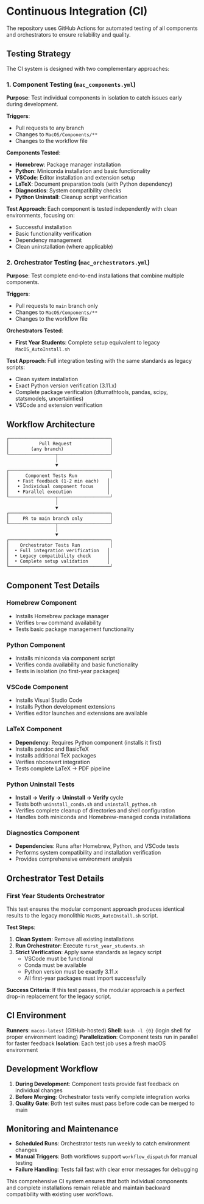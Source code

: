 # Continuous Integration (CI)

The repository uses GitHub Actions for automated testing of all components and orchestrators to ensure reliability and quality.

## Testing Strategy

The CI system is designed with two complementary approaches:

### 1. Component Testing (`mac_components.yml`)

**Purpose**: Test individual components in isolation to catch issues early during development.

**Triggers**:
- Pull requests to any branch
- Changes to `MacOS/Components/**` 
- Changes to the workflow file

**Components Tested**:
- **Homebrew**: Package manager installation
- **Python**: Miniconda installation and basic functionality
- **VSCode**: Editor installation and extension setup
- **LaTeX**: Document preparation tools (with Python dependency)
- **Diagnostics**: System compatibility checks
- **Python Uninstall**: Cleanup script verification

**Test Approach**: Each component is tested independently with clean environments, focusing on:
- Successful installation
- Basic functionality verification  
- Dependency management
- Clean uninstallation (where applicable)

### 2. Orchestrator Testing (`mac_orchestrators.yml`)

**Purpose**: Test complete end-to-end installations that combine multiple components.

**Triggers**:
- Pull requests to `main` branch only
- Changes to `MacOS/Components/**`
- Changes to the workflow file

**Orchestrators Tested**:
- **First Year Students**: Complete setup equivalent to legacy `MacOS_AutoInstall.sh`

**Test Approach**: Full integration testing with the same standards as legacy scripts:
- Clean system installation
- Exact Python version verification (3.11.x)
- Complete package verification (dtumathtools, pandas, scipy, statsmodels, uncertainties)
- VSCode and extension verification

## Workflow Architecture

```
┌─────────────────────────────────────┐
│           Pull Request              │
│        (any branch)                 │
└─────────────────┬───────────────────┘
                  │
                  ▼
┌─────────────────────────────────────┐
│      Component Tests Run            │
│   • Fast feedback (1-2 min each)   │
│   • Individual component focus     │
│   • Parallel execution             │
└─────────────────┬───────────────────┘
                  │
                  ▼
┌─────────────────────────────────────┐
│     PR to main branch only          │
└─────────────────┬───────────────────┘
                  │
                  ▼
┌─────────────────────────────────────┐
│    Orchestrator Tests Run           │
│  • Full integration verification   │
│  • Legacy compatibility check      │
│  • Complete setup validation       │
└─────────────────────────────────────┘
```

## Component Test Details

### Homebrew Component
- Installs Homebrew package manager
- Verifies `brew` command availability
- Tests basic package management functionality

### Python Component  
- Installs miniconda via component script
- Verifies conda availability and basic functionality
- Tests in isolation (no first-year packages)

### VSCode Component
- Installs Visual Studio Code
- Installs Python development extensions
- Verifies editor launches and extensions are available

### LaTeX Component
- **Dependency**: Requires Python component (installs it first)
- Installs pandoc and BasicTeX
- Installs additional TeX packages
- Verifies nbconvert integration
- Tests complete LaTeX → PDF pipeline

### Python Uninstall Tests
- **Install → Verify → Uninstall → Verify** cycle
- Tests both `uninstall_conda.sh` and `uninstall_python.sh`
- Verifies complete cleanup of directories and shell configuration
- Handles both miniconda and Homebrew-managed conda installations

### Diagnostics Component
- **Dependencies**: Runs after Homebrew, Python, and VSCode tests
- Performs system compatibility and installation verification
- Provides comprehensive environment analysis

## Orchestrator Test Details

### First Year Students Orchestrator

This test ensures the modular component approach produces identical results to the legacy monolithic `MacOS_AutoInstall.sh` script.

**Test Steps**:
1. **Clean System**: Remove all existing installations
2. **Run Orchestrator**: Execute `first_year_students.sh` 
3. **Strict Verification**: Apply same standards as legacy script
   - VSCode must be functional
   - Conda must be available  
   - Python version must be exactly 3.11.x
   - All first-year packages must import successfully

**Success Criteria**: If this test passes, the modular approach is a perfect drop-in replacement for the legacy script.

## CI Environment

**Runners**: `macos-latest` (GitHub-hosted)
**Shell**: `bash -l {0}` (login shell for proper environment loading)
**Parallelization**: Component tests run in parallel for faster feedback
**Isolation**: Each test job uses a fresh macOS environment

## Development Workflow

1. **During Development**: Component tests provide fast feedback on individual changes
2. **Before Merging**: Orchestrator tests verify complete integration works
3. **Quality Gate**: Both test suites must pass before code can be merged to main

## Monitoring and Maintenance

- **Scheduled Runs**: Orchestrator tests run weekly to catch environment changes
- **Manual Triggers**: Both workflows support `workflow_dispatch` for manual testing
- **Failure Handling**: Tests fail fast with clear error messages for debugging

This comprehensive CI system ensures that both individual components and complete installations remain reliable and maintain backward compatibility with existing user workflows.